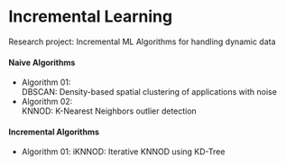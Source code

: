# Incremental Learning

Research project: Incremental ML Algorithms for handling dynamic data  

#### Naive Algorithms  
  
* Algorithm 01:  
  DBSCAN: Density-based spatial clustering of applications with noise  
* Algorithm 02:  
  KNNOD: K-Nearest Neighbors outlier detection  

#### Incremental Algorithms  

* Algorithm 01:
  iKNNOD: Iterative KNNOD using KD-Tree 
